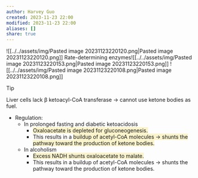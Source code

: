 ```yaml
---
author: Harvey Guo
created: 2023-11-23 22:00
modified: 2023-11-23 22:00
aliases: []
share: true
---
```


![[../../assets/img/Pasted image 20231123220120.png|Pasted image 20231123220120.png]]
Rate-determining enzymes![[../../assets/img/Pasted image 20231123220153.png|Pasted image 20231123220153.png]]
![[../../assets/img/Pasted image 20231123220108.png|Pasted image 20231123220108.png]]
>[!tip] 
>Liver cells lack β ketoacyl-CoA transferase → cannot use ketone bodies as fuel.
- Regulation:
	- In prolonged fasting and diabetic ketoacidosis
		- <span style="background:rgba(240, 200, 0, 0.2)">Oxaloacetate is depleted for gluconeogenesis.</span>
		- This results in a <span style="background:rgba(240, 200, 0, 0.2)">buildup of acetyl-CoA molecules → shunts the pathway toward the production of ketone bodies.</span>
	- In alcoholism
		- <span style="background:rgba(240, 200, 0, 0.2)">Excess NADH shunts oxaloacetate to malate.</span>
		- This results in a buildup of acetyl-CoA molecules → shunts the pathway toward the production of ketone bodies.